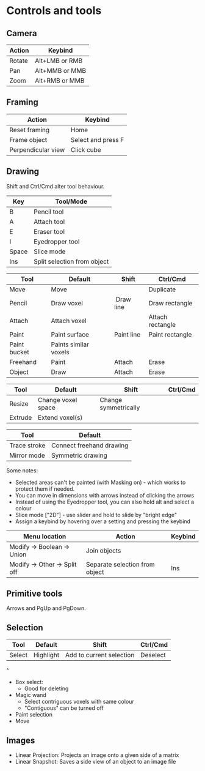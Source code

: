 Controls and tools
==================

Camera
-------

Action | Keybind
-------|--------
Rotate | Alt+LMB or RMB
Pan    | Alt+MMB or MMB
Zoom   | Alt+RMB or MMB

Framing
-------

Action             | Keybind
-------------------|--------
Reset framing      | Home
Frame object       | Select and press F
Perpendicular view | Click cube

Drawing
-------
Shift and Ctrl/Cmd alter tool behaviour.

Key   | Tool/Mode
------|----------
B     | Pencil tool
A     | Attach tool
E     | Eraser tool
I     | Eyedropper tool
Space | Slice mode
Ins   | Split selection from object

Tool | Default | Shift | Ctrl/Cmd
-----|---------|-------|---------
Move         | Move | | Duplicate
Pencil       | Draw voxel | Draw line | Draw rectangle
Attach       | Attach voxel | | Attach rectangle
Paint        | Paint surface | Paint line | Paint rectangle
Paint bucket | Paints similar voxels | |
Freehand     | Paint | Attach | Erase
Object       | Draw | Attach | Erase

Tool | Default | Shift | Ctrl/Cmd
-----|---------|-------|---------
Resize  | Change voxel space | Change symmetrically |
Extrude | Extend voxel(s) | |

Tool | Default
-----|--------
Trace stroke | Connect freehand drawing
Mirror mode  | Symmetric drawing

Some notes:

* Selected areas can't be painted (with Masking on) - which works to protect them if needed.
* You can move in dimensions with arrows instead of clicking the arrows
* Instead of using the Eyedropper tool, you can also hold alt and select a colour
* Slice mode ["2D"] - use slider and hold to slide by "bright edge"
* Assign a keybind by hovering over a setting and pressing the keybind

Menu location | Action | Keybind
--------------|--------|--------
Modify -> Boolean -> Union   | Join objects |
Modify -> Other -> Split off | Separate selection from object | Ins

Primitive tools
---------------
Arrows and PgUp and PgDown.

Selection
---------

Tool | Default | Shift | Ctrl/Cmd
-----|---------|-------|---------
Select | Highlight | Add to current selection | Deselect

^

* Box select:
    - Good for deleting
* Magic wand
    - Select contriguous voxels with same colour
    - "Contiguous" can be turned off
* Paint selection
* Move

Images
------
* Linear Projection: Projects an image onto a given side of a matrix
* Linear Snapshot: Saves a side view of an object to an image file
